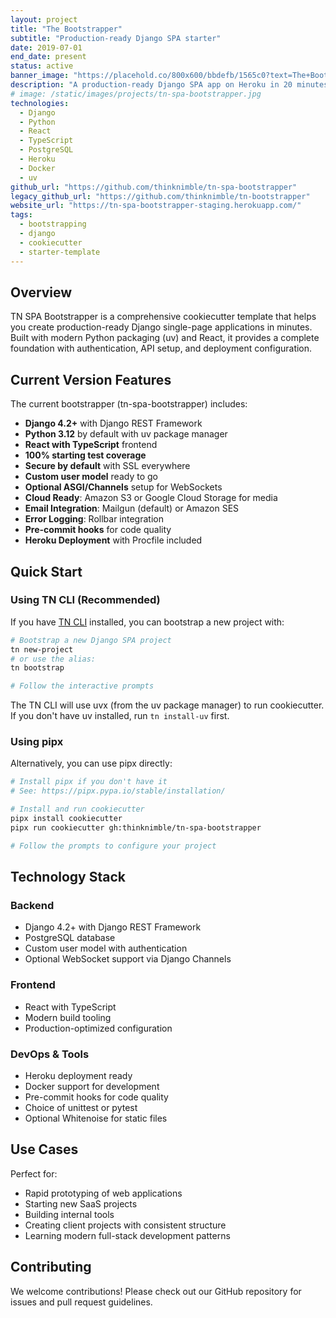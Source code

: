 ```yaml
---
layout: project
title: "The Bootstrapper"
subtitle: "Production-ready Django SPA starter"
date: 2019-07-01
end_date: present
status: active
banner_image: "https://placehold.co/800x600/bbdefb/1565c0?text=The+Bootstrapper"
description: "A production-ready Django SPA app on Heroku in 20 minutes or less! Complete cookiecutter template for building modern single-page applications with Django backend and React frontend."
# image: /static/images/projects/tn-spa-bootstrapper.jpg
technologies:
  - Django
  - Python
  - React
  - TypeScript
  - PostgreSQL
  - Heroku
  - Docker
  - uv
github_url: "https://github.com/thinknimble/tn-spa-bootstrapper"
legacy_github_url: "https://github.com/thinknimble/tn-bootstrapper"
website_url: "https://tn-spa-bootstrapper-staging.herokuapp.com/"
tags:
  - bootstrapping
  - django
  - cookiecutter
  - starter-template
---
```


## Overview

TN SPA Bootstrapper is a comprehensive cookiecutter template that helps you create production-ready Django single-page applications in minutes. Built with modern Python packaging (uv) and React, it provides a complete foundation with authentication, API setup, and deployment configuration.

## Current Version Features

The current bootstrapper (tn-spa-bootstrapper) includes:

- **Django 4.2+** with Django REST Framework
- **Python 3.12** by default with uv package manager
- **React with TypeScript** frontend
- **100% starting test coverage**
- **Secure by default** with SSL everywhere
- **Custom user model** ready to go
- **Optional ASGI/Channels** setup for WebSockets
- **Cloud Ready**: Amazon S3 or Google Cloud Storage for media
- **Email Integration**: Mailgun (default) or Amazon SES
- **Error Logging**: Rollbar integration
- **Pre-commit hooks** for code quality
- **Heroku Deployment** with Procfile included

## Quick Start

### Using TN CLI (Recommended)

If you have [TN CLI](/projects/tn-cli/) installed, you can bootstrap a new project with:

```bash
# Bootstrap a new Django SPA project
tn new-project
# or use the alias:
tn bootstrap

# Follow the interactive prompts
```

The TN CLI will use uvx (from the uv package manager) to run cookiecutter. If you don't have uv installed, run `tn install-uv` first.

### Using pipx

Alternatively, you can use pipx directly:

```bash
# Install pipx if you don't have it
# See: https://pipx.pypa.io/stable/installation/

# Install and run cookiecutter
pipx install cookiecutter
pipx run cookiecutter gh:thinknimble/tn-spa-bootstrapper

# Follow the prompts to configure your project
```

## Technology Stack

### Backend

- Django 4.2+ with Django REST Framework
- PostgreSQL database
- Custom user model with authentication
- Optional WebSocket support via Django Channels

### Frontend

- React with TypeScript
- Modern build tooling
- Production-optimized configuration

### DevOps & Tools

- Heroku deployment ready
- Docker support for development
- Pre-commit hooks for code quality
- Choice of unittest or pytest
- Optional Whitenoise for static files

## Use Cases

Perfect for:

- Rapid prototyping of web applications
- Starting new SaaS projects
- Building internal tools
- Creating client projects with consistent structure
- Learning modern full-stack development patterns

## Contributing

We welcome contributions! Please check out our GitHub repository for issues and pull request guidelines.
